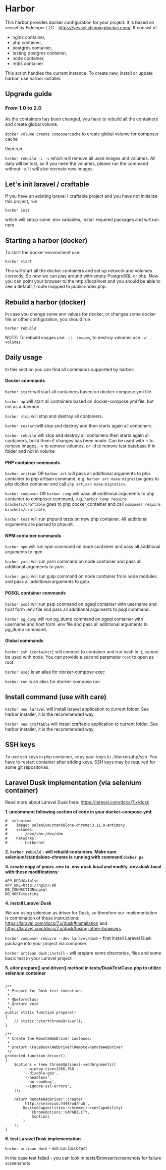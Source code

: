 # Harbor #

This harbor provides docker configuration for your project. It is based on vessel by Fideloper LLC - https://vessel.shippingdocker.com/. It consist of
 
* nginx container, 
* php container, 
* postgres container, 
* testing postgres container,
* node container,
* redis container

This script handles the current instance. To create new, install or update harbor, use harbor installer.

## Upgrade guide ##

### From 1.0 to 2.0 ###

As the containers has been changed, you have to rebuild all the containers and create global volume.

`docker volume create composercache` to create global volume for composer cache

then run 

`harbor rebuild -i -v` which will remove all used images and volumes. All data will be lost, so if you need the volumes, please run the command without -v. It will also recreate new images. 

## Let's init laravel / craftable ##

If you have an existing laravel / craftable project and you have not initialize this project, run 

`harbor init`

which will setup some .env variables, install required packages and will run npm

## Starting a harbor (docker) ##

To start the docker environment use:

`harbor start`

This will start all the docker containers and set up network and volumes correctly. So now we can play around with empty PostgreSQL or php. Now you can point your browser to the http://localhost and you should be able to see a default `/` route mapped to public/index.php.

## Rebuild a harbor (docker) ##

In case you change some env values for docker, or changes some docker file or other configuration, you should run

`harbor rebuild`

NOTE: To rebuild images use `-i|--images`, to destroy volumes use `-v|--volumes` 

## Daily usage ##

In this section you can find all commands supported by harbor:

#### Docker commands ####

`harbor start` will start all containers based on docker-compose.yml file.

`harbor up` will start all containers based on docker-compose.yml file, but not as a daemon.

`harbor stop` will stop and destroy all containers.

`harbor restart`will stop and destroy and then starts again all containers.

`harbor rebuild` will stop and destroy all containers then starts again all containers, build them if changes has been made. Can be used with -i to remove images, -v to remove volumes, or -d to remove test database if in folder and not in volume

#### PHP container commands ####

`harbor artisan` OR `harbor art` will pass all additional arguments to php container to php artisan command, e.g. `harbor art make:migration` goes to php docker container and call `php artisan make:migration`.

`harbor composer` OR `harbor comp` will pass all additional arguments to php container to composer command, e.g. `harbor comp require brackets/craftable` goes to php docker container and call `composer require brackets/craftable`.

`harbor test` will run phpunit tests on new php container. All additional arguments are passed to phpunit.

#### NPM container commands ####

`harbor npm` will run npm command on node container and pass all additional arguments to npm.

`harbor yarn` will run yarn command on node container and pass all additional arguments to yarn.

`harbor gulp` will run gulp command on node container from node modules and pass all additional arguments to gulp.

#### PGSQL container commands ####

`harbor psql` will run psql command on pgsql container with username and host form .env file and pass all additional arguments to psql command.

`harbor pg_dump` will run pg_dump command on pgsql container with username and host form .env file and pass all additional arguments to pg_dump command.

#### Global commands ####

`harbor ssh {container}` will connect to container and run bash in it, cannot be used with node. You can provide a second parameter `root` to open as root. 

`harbor exec` is an alias for docker-compose exec 

`harbor run` is an alias for docker-compose run 

## Install command (use with care) ##

`harbor new laravel` will install laravel application to current folder. See harbor installer, it is the recommended way.

`harbor new craftable` will install craftable application to current folder. See harbor installer, it is the recommended way.

## SSH keys ##

To use ssh keys in php container, copy your keys to ./docker/php/ssh. You have to restart container after adding keys. SSH keys may be required for some git repositories.

## Laravel Dusk implementation (via selenium container) ##

Read more about Laravel Dusk here: https://laravel.com/docs/7.x/dusk

**1. uncomment following section of code in your docker-compose.yml:**

```
#  selenium:
#    image: selenium/standalone-chrome:3.11.0-antimony
#    volumes:
#      - /dev/shm:/dev/shm
#    networks:
#      - harbornet
```

**2. `harbor rebuild` - will rebuild containers. Make sure selenium/standalone-chrome is running with command `docker ps`**

**3. create copy of yours .env to .env.dusk.local and modify .env.dusk.local with these modifications:**

```
APP_DEBUG=false
APP_URL=http://nginx:80
DB_CONNECTION=pgsql
DB_HOST=testing
```

**4. install Laravel Dusk**

We are using selenium as driver for Dusk, so therefore our implementation is combination of these instructions:
https://laravel.com/docs/7.x/dusk#installation and https://laravel.com/docs/7.x/dusk#using-other-browsers

`harbor composer require --dev laravel/dusk` - first install Laravel Dusk package into your project via composer

`harbor artisan dusk:install` - will prepare some directories, files and some basic test in your Laravel project

**5. alter prepare() and driver() method in tests/DuskTestCase.php to utilize selenium container**

```

/**
 * Prepare for Dusk test execution.
 *
 * @beforeClass
 * @return void
 */
public static function prepare()
{
    // static::startChromeDriver();
}

/**
 * Create the RemoteWebDriver instance.
 *
 * @return \Facebook\WebDriver\Remote\RemoteWebDriver
 */
protected function driver()
{
    $options = (new ChromeOptions)->addArguments([
        '--window-size=1366,768',
        '--disable-gpu',
        '--headless',
        '--no-sandbox',
        '--ignore-ssl-errors',
    ]);

    return RemoteWebDriver::create(
        'http://selenium:4444/wd/hub',
        DesiredCapabilities::chrome()->setCapability(
            ChromeOptions::CAPABILITY,
            $options
        )
    );
}  
```

**6. test Laravel Dusk implementation**

`harbor artisan dusk` - will run Dusk test 

In the case test failed - you can look in tests/Browser/screenshots for failure screenshots.
